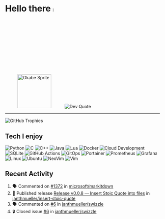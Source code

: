 # Hello there <img src="https://media.giphy.com/media/hvRJCLFzcasrR4ia7z/giphy.gif" width="5%">
<p>
  <img src="https://static.wikia.nocookie.net/umineko/images/2/2a/Okabe1_mei_battle.png" alt="Okabe Sprite" width="110" hspace="40">
  <img src="https://quotes-github-readme.vercel.app/api?type=vertical&theme=tokyonight" alt="Dev Quote"/>
</p>

---

<img src="https://github-profile-trophy.vercel.app/?username=janthmueller&rank=-C,-?&theme=tokyonight&no-frame=true&margin-w=5&margin-h=5" alt="GitHub Trophies" />

## Tech I enjoy
![Python](https://img.shields.io/badge/Python-%2300599C.svg?style=flat-square&logo=python&logoColor=white)
![C](https://img.shields.io/badge/C-%2300599C.svg?style=flat-square&logo=c&logoColor=white)
![C++](https://img.shields.io/badge/C++-%2300599C.svg?style=flat-square&logo=c%2B%2B&logoColor=white)
![Java](https://img.shields.io/badge/Java-%23ED8B00.svg?style=flat-square&logo=java&logoColor=white)
![Lua](https://img.shields.io/badge/Lua-%232C2D72.svg?style=flat-square&logo=lua&logoColor=white)
![Docker](https://img.shields.io/badge/Docker-%232496ED.svg?style=flat-square&logo=docker&logoColor=white)
![Cloud Development](https://img.shields.io/badge/Cloud%20Development-4285F4?style=flat-square&logo=icloud&logoColor=white)
![SQLite](https://img.shields.io/badge/SQLite-%2307405e.svg?style=flat-square&logo=sqlite&logoColor=white)
![GitHub Actions](https://img.shields.io/badge/github%20actions-%232671E5.svg?style=flat-square&logo=githubactions&logoColor=white)
![GitOps](https://img.shields.io/badge/GitOps-F05032?style=flat-square&logo=git&logoColor=white)
![Portainer](https://img.shields.io/badge/Portainer-%23007ACC.svg?style=flat-square&logo=portainer&logoColor=white)
![Prometheus](https://img.shields.io/badge/Prometheus-%23E6522C.svg?style=flat-square&logo=prometheus&logoColor=white)
![Grafana](https://img.shields.io/badge/Grafana-%23F46800.svg?style=flat-square&logo=grafana&logoColor=white)
![Linux](https://img.shields.io/badge/Linux-%23FCC624.svg?style=flat-square&logo=linux&logoColor=black)
![Ubuntu](https://img.shields.io/badge/Ubuntu-E95420.svg?style=flat-square&logo=ubuntu&logoColor=white)
![NeoVim](https://img.shields.io/badge/NeoVim-%2357A143.svg?style=flat-square&logo=neovim&logoColor=white)
![Vim](https://img.shields.io/badge/Vim-%23019733.svg?style=flat-square&logo=vim&logoColor=white)

<h2>Recent Activity</h2>

<!--START_SECTION:activity-->
1. 🗣 Commented on [#1372](https://github.com/microsoft/markitdown/pull/1372#issuecomment-3141661321) in [microsoft/markitdown](https://github.com/microsoft/markitdown)
2. 🚀 Published release [Release v0.0.8 — Insert Stoic Quote into files](https://github.com/janthmueller/insert-stoic-quote/releases/tag/v0.0.8) in [janthmueller/insert-stoic-quote](https://github.com/janthmueller/insert-stoic-quote)
3. 🗣 Commented on [#6](https://github.com/janthmueller/swizzle/issues/6#issuecomment-3069169231) in [janthmueller/swizzle](https://github.com/janthmueller/swizzle)
4. 🔒 Closed issue [#6](https://github.com/janthmueller/swizzle/issues/6) in [janthmueller/swizzle](https://github.com/janthmueller/swizzle)
<!--END_SECTION:activity-->

